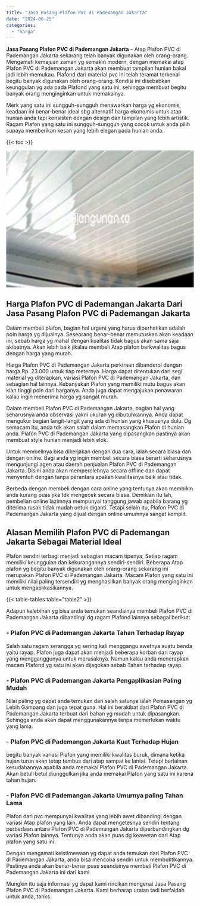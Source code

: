 ```yaml
---
title: "Jasa Pasang Plafon PVC di Pademangan Jakarta"
date: "2024-06-25"
categories: 
  - "harga"
---
```


**Jasa Pasang Plafon PVC di Pademangan Jakarta** – Atap Plafon PVC di Pademangan Jakarta sekarang telah banyak digunakan oleh orang-orang. Mengamati kemajuan zaman yg semakin modern, dengan memakai atap Plafon PVC di Pademangan Jakarta akan membuat tampilan hunian bakal jadi lebih memukau. Plafond dari material pvc ini telah teramat terkenal begitu banyak digunakan oleh orang-orang. Kondisi ini disebabkan keunggulan yg ada pada Plafond yang satu ini, sehingga membuat begitu banyak orang menginginkan untuk memakainya.

Merk yang satu ini sungguh-sungguh menawarkan harga yg ekonomis, keadaan ini benar-benar ideal sbg alternatif harga ekonomis untuk atap hunian anda tapi konsisten dengan design dan tampilan yang lebih artistik. Ragam Plafon yang satu ini sungguh-sungguh yang cocok untuk anda pilih supaya memberikan kesan yang lebih elegan pada hunian anda.

{{< toc >}}

![Jasa Pasang Plafon PVC di Pademangan Jakarta](/images/flafond-pvc-murah09.png)

## Harga Plafon PVC di Pademangan Jakarta Dari Jasa Pasang Plafon PVC di Pademangan Jakarta

Dalam membeli plafon, bagian hal urgent yang harus diperhatikan adalah poin harga yg dijualnya. Seseorang benar-benar memutuskan akan keadaan ini, sebab harga yg mahal dengan kualitas tidak bagus akan sama saja akibatnya. Akan lebih baik jikalau membeli Atap plafon berkwalitas bagus dengan harga yang murah.

Harga Plafon PVC di Pademangan Jakarta perkiraan dibanderol dengan harga Rp. 23.000 untuk tiap meternya. Harga dapat ditentukan dari segi material yg diterapkan, variasi Plafon PVC di Pademangan Jakarta, dan sebagian hal lainnya. Kebanyakan Plafon yang memiliki mutu bagus akan kian tinggi poin dari harganya. Anda juga dapat mengajukan penawaran kalau ingin menerima harga yg sangat murah.

Dalam membeli Plafon PVC di Pademangan Jakarta, bagian hal yang seharusnya anda observasi yakni ukuran yg dibutuhkannya. Anda dapat mengukur bagian langit-langit yang ada di hunian yang khususnya dulu. Dg semacam itu, anda tdk akan salah dalam memasangkan Plafon di hunian anda. Plafon PVC di Pademangan Jakarta yang dipasangkan pastinya akan membuat style hunian menjadi lebih elok.

Untuk membelinya bisa dikerjakan dengan dua cara, ialah secara biasa dan dengan online. Bagi anda yg ingin membeli secara biasa berarti seharusnya mengunjungi agen atau daerah penjualan Plafon PVC di Pademangan Jakarta. Disini anda akan memperolehnya secara offline dan dapat menyentuh dengan tanpa perantara apakah kwalitasnya baik atau tidak.

Berbeda dengan membeli dengan cara online yang tentunya akan membikin anda kurang puas jika tdk mengecek secara biasa. Demikian itu lah, pembelian online lazimnya mempunyai tanggung jawab apabila barang yg diterima rusak tidak mudah untuk diganti. Tetapi selain itu, Plafon PVC di Pademangan Jakarta yang dijual dengan online umumnya sangat komplit.

## Alasan Memilih Plafon PVC di Pademangan Jakarta Sebagai Material Ideal

Plafon sendiri terbagi menjadi sebagian macam tipenya, Setiap ragam memiliki keunggulan dan kekurangannya sendiri-sendiri. Beberapa Atap plafon yg begitu banyak digunakan oleh orang-orang sekarang ini merupakan Plafon PVC di Pademangan Jakarta. Macam Plafon yang satu ini memiliki nilai paling tersendiri yg menghasilkan banyak orang menginginkan untuk mengaplikasikannya.

{{< table-tables table="table2" >}}

Adapun kelebihan yg bisa anda temukan seandainya membeli Plafon PVC di Pademangan Jakarta dibandingi dg ragam Plafond lainnya sebagai berikut:

### \- Plafon PVC di Pademangan Jakarta Tahan Terhadap Rayap

Salah satu ragam serangga yg sering kali menggangu awetnya suatu benda yaitu rayap. Plafon juga dapat akan menjadi beberapa korban dari rayap yang mengganggunya untuk merusaknya. Namun kalau anda menerapkan macam Plafond yg satu ini akan dijagokan sebab Tahan terhadap rayap.

### \- Plafon PVC di Pademangan Jakarta Pengaplikasian Paling Mudah

Nilai paling yg dapat anda temukan dari salah satunya ialah Pemasangan yg Lebih Gampang dan juga tepat guna. Hal ini berakibat dari Plafon PVC di Pademangan Jakarta terbuat dari bahan yg mudah untuk dipasangkan. Sehingga anda akan dapat menggunakannya tanpa memerlukan waktu yang lama.

### \- Plafon PVC di Pademangan Jakarta Kuat Terhadap Hujan

begitu banyak variasi Plafon yang memiliki kwalitas buruk, dimana ketika hujan turun akan tetap tembus dari atap sampai ke lantai. Tetapi berlainan kesudahannya apabila anda memakai Plafon PVC di Pademangan Jakarta. Akan betul-betul diunggulkan jika anda memakai Plafon yang satu ini karena tahan hujan.

### \- Plafon PVC di Pademangan Jakarta Umurnya paling Tahan Lama

Plafon dari pvc mempunyai kwalitas yang lebih awet dibandingi dengan variasi Atap plafon yang lain. Anda dapat mengetesnya sendiri tentang perbedaan antara Plafon PVC di Pademangan Jakarta diperbandingkan dg variasi Plafon lainnya. Tentunya anda akan puas dg keawetan dari Atap plafon yang satu ini.

Dengan mengamati keistimewaan yg dapat anda temukan dari Plafon PVC di Pademangan Jakarta, anda bisa mencoba sendiri untuk membuktikannya. Pastinya anda akan benar-benar puas seandainya membeli Plafon PVC di Pademangan Jakarta ini dari kami.

Mungkin itu saja informasi yg dapat kami rincikan mengenai Jasa Pasang Plafon PVC di Pademangan Jakarta. Kami berharap uraian tadi berfaidah untuk anda, tanks.
